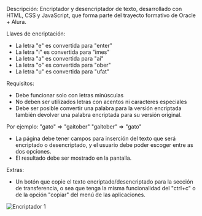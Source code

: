 Descripción:
Encriptador y desencriptador de texto, desarrollado con HTML, CSS y JavaScript, que forma parte del trayecto formativo de Oracle + Alura.

Llaves de encriptación:
- La letra "e" es convertida para "enter"
- La letra "i" es convertida para "imes"
- La letra "a" es convertida para "ai"
- La letra "o" es convertida para "ober"
- La letra "u" es convertida para "ufat"

Requisitos:
- Debe funcionar solo con letras minúsculas
- No deben ser utilizados letras con acentos ni caracteres especiales
- Debe ser posible convertir una palabra para la versión encriptada también devolver una palabra encriptada para su versión original.


Por ejemplo:
"gato" => "gaitober"
"gaitober" => "gato"


- La página debe tener campos para inserción del texto que será encriptado o desencriptado, y el usuario debe poder escoger entre as dos opciones.
- El resultado debe ser mostrado en la pantalla.

Extras:
- Un botón que copie el texto encriptado/desencriptado para la sección de transferencia, o sea que tenga la misma funcionalidad del "ctrl+c" o de la opción "copiar" del menú de las aplicaciones.

![Encriptador 1](https://user-images.githubusercontent.com/121143931/211471354-129e60b4-c5c4-4620-af84-566793319515.png)

